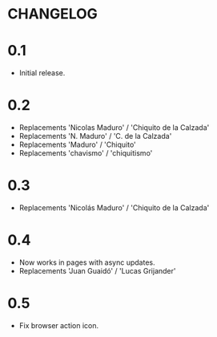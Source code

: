 # CHANGELOG

# 0.1

- Initial release.


# 0.2

- Replacements 'Nicolas Maduro' / 'Chiquito de la Calzada'
- Replacements 'N. Maduro' / 'C. de la Calzada'
- Replacements 'Maduro' / 'Chiquito'
- Replacements 'chavismo' / 'chiquitismo'


# 0.3

- Replacements 'Nicolás Maduro' / 'Chiquito de la Calzada'


# 0.4

- Now works in pages with async updates.
- Replacements 'Juan Guaidó' / 'Lucas Grijander'


# 0.5

- Fix browser action icon.
